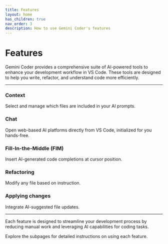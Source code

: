 ```yaml
---
title: Features
layout: home
has_children: true
nav_order: 3
description: How to use Gemini Coder's features
---
```


# Features

Gemini Coder provides a comprehensive suite of AI-powered tools to enhance your development workflow in VS Code. These tools are designed to help you write, refactor, and understand code more efficiently.

---

### Context

Select and manage which files are included in your AI prompts.

### Chat

Open web-based AI platforms directly from VS Code, initialized for you hands-free.

### Fill-In-the-Middle (FIM)

Insert AI-generated code completions at cursor position.

### Refactoring

Modify any file based on instruction.

### Applying changes

Integrate AI-suggested file updates.

---

Each feature is designed to streamline your development process by reducing manual work and leveraging AI capabilities for coding tasks.

Explore the subpages for detailed instructions on using each feature.
